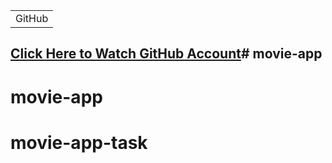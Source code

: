 <table>
<tr>
<td>
  GitHub
</td>
</tr>
</table>

## [Click Here to Watch GitHub Account](https://github.com/Klajdi660?tab=repositories)# movie-app
# movie-app
# movie-app-task
